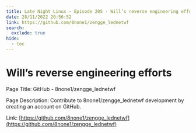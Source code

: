 ```yaml
---
title: Late Night Linux – Episode 205 - Will’s reverse engineering efforts
date: 28/11/2022 20:56:52
link: https://github.com/8none1/zengge_lednetwf
search:
  exclude: true
hide:
  - toc
---
```


# Will’s reverse engineering efforts

Page Title: GitHub - 8none1/zengge_lednetwf

Page Description: Contribute to 8none1/zengge_lednetwf development by creating an account on GitHub. 

Link: [https://github.com/8none1/zengge_lednetwf](https://github.com/8none1/zengge_lednetwf)
